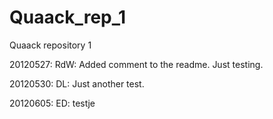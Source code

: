 Quaack_rep_1
============

Quaack repository 1

20120527: RdW: Added comment to the readme. Just testing.

20120530: DL: Just another test.

20120605: ED: testje